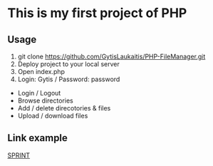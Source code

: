 # This is my first project of PHP

## Usage

1. git clone https://github.com/GytisLaukaitis/PHP-FileManager.git
2. Deploy project to your local server
3. Open index.php
4. Login: Gytis  / Password: password

* Login / Logout
* Browse directories
* Add / delete direcotories & files
* Upload / download files


## Link example

[SPRINT](http://127.0.0.1/app7/index.php)
